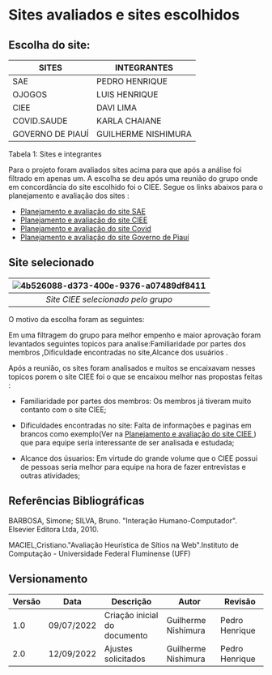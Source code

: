 # Sites avaliados  e sites escolhidos

## Escolha do site:


| **SITES**        | **INTEGRANTES**     |
|------------------|---------------------|
| SAE              | PEDRO HENRIQUE      |
| OJOGOS           | LUIS HENRIQUE       |
| CIEE             | DAVI LIMA           |
| COVID.SAUDE           | KARLA CHAIANE  |
| GOVERNO DE PIAUÍ | GUILHERME NISHIMURA |

Tabela 1: Sites e integrantes

Para o projeto foram avaliados sites acima para que após a análise foi filtrado em apenas um. 
A escolha se deu após uma reunião do grupo onde em concordância do site escolhido foi o CIEE.
Segue os links abaixos para o planejamento e avaliação dos sites :

* [Planejamento e avaliação do site SAE ](avaliacao_sae.md) 
* [Planejamento e avaliação do site CIEE ](avaliacao_ciee.md)
* [Planejamento e avaliação do site Covid ](avaliacao_covid.md)
* [Planejamento e avaliação do site Governo de Piauí ](avaliacao_Guilherme.md)

## Site selecionado

| ![4b526088-d373-400e-9376-a07489df8411](https://user-images.githubusercontent.com/78215376/178053516-ea80f4d2-9dec-4bfe-8840-ab55c509f8de.jpg "Site CIEE selecionado pelo grupo" ) |
|:--:| 
| *Site CIEE selecionado pelo grupo* |


O motivo da escolha foram as seguintes:

Em uma filtragem do grupo para melhor empenho e maior aprovação foram levantados seguintes topicos para analise:Familiaridade por partes dos membros ,Dificuldade encontradas no site,Alcance dos usuários .

Após a reunião, os sites foram analisados e muitos se encaixavam nesses topicos porem o site CIEE foi o que se encaixou melhor nas propostas feitas :

* Familiaridade por partes dos membros: Os membros já tiveram muito contanto com o site CIEE;

* Dificuldades encontradas no site: Falta de informações e paginas em brancos como exemplo(Ver na [Planejamento e avaliação do site CIEE ](avaliacao_ciee.md)) que para equipe seria interessante de ser analisada e estudada;

* Alcance dos úsuarios: Em virtude do grande volume que o CIEE possui de pessoas seria melhor para equipe na hora de fazer entrevistas e outras atividades;






## Referências Bibliográficas
BARBOSA, Simone; SILVA, Bruno. "Interação Humano-Computador". Elsevier Editora Ltda, 2010.

MACIEL,Cristiano."Avaliação Heurística de Sítios na Web".Instituto de Computação - Universidade Federal Fluminense (UFF)

## Versionamento
| Versão | Data | Descrição | Autor | Revisão
|--- |--- |--- |--- |--- |
| 1.0 | 09/07/2022 | Criação inicial do documento | Guilherme Nishimura | Pedro Henrique
| 2.0 | 12/09/2022 | Ajustes solicitados | Guilherme Nishimura | Pedro Henrique







